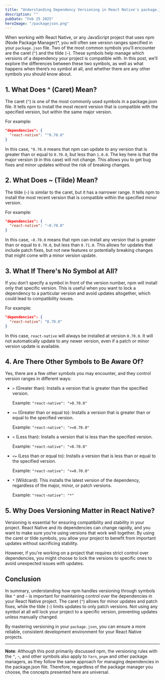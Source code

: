 ```yaml
---
title: "Understanding Dependency Versioning in React Native's package.json: ^, ~, and More"
description: ""
pubDate: "Feb 25 2025"
heroImage: "/packagejson.png"
---
```


When working with React Native, or any JavaScript project that uses npm (Node Package Manager)\*, you will often see version ranges specified in your `package.json` file. Two of the most common symbols you'll encounter are the caret (`^`) and the tilde (`~`). These symbols help manage which versions of a dependency your project is compatible with. In this post, we’ll explore the differences between these two symbols, as well as what happens when there’s no symbol at all, and whether there are any other symbols you should know about.

<h2>1. What Does ^ (Caret) Mean?</h2>

The caret (`^`) is one of the most commonly used symbols in a package.json file. It tells npm to install the most recent version that is compatible with the specified version, but within the same major version.

For example:

```json
"dependencies": {
  "react-native": "^0.70.0"
}
```

In this case, `^0.70.0` means that npm can update to any version that is greater than or equal to `0.70.0`, but less than `1.0.0`. The key here is that the major version (`0` in this case) will not change. This allows you to get bug fixes and minor updates without the risk of breaking changes.

<h2>2. What Does ~ (Tilde) Mean?</h2>

The tilde (`~`) is similar to the caret, but it has a narrower range. It tells npm to install the most recent version that is compatible within the specified minor version.

For example:

```json
"dependencies": {
  "react-native": "~0.70.0"
}
```

In this case, `~0.70.0` means that npm can install any version that is greater than or equal to `0.70.0`, but less than `0.71.0`. This allows for updates that include patch fixes, but not new features or potentially breaking changes that might come with a minor version update.

<h2>3. What If There's No Symbol at All?</h2>

If you don’t specify a symbol in front of the version number, npm will install only that specific version. This is useful when you want to lock a dependency to a particular version and avoid updates altogether, which could lead to compatibility issues.

For example:

```json
"dependencies": {
  "react-native": "0.70.0"
}
```

In this case, `react-native` will always be installed at version `0.70.0`. It will not automatically update to any newer version, even if a patch or minor version update is available.

<h2>4. Are There Other Symbols to Be Aware Of?</h2>

Yes, there are a few other symbols you may encounter, and they control version ranges in different ways:

- `>` (Greater than): Installs a version that is greater than the specified version.

  Example: `"react-native": ">0.70.0"`

* `>=` (Greater than or equal to): Installs a version that is greater than or equal to the specified version.

  Example: `"react-native": ">=0.70.0"`

* `<` (Less than): Installs a version that is less than the specified version.

  Example: `"react-native": "<0.70.0"`

* `<=` (Less than or equal to): Installs a version that is less than or equal to the specified version.

  Example: `"react-native": "<=0.70.0"`

- `*` (Wildcard): This installs the latest version of the dependency, regardless of the major, minor, or patch versions.

  Example: `"react-native": "*"`

<h2>5. Why Does Versioning Matter in React Native?</h2>

Versioning is essential for ensuring compatibility and stability in your project. React Native and its dependencies can change rapidly, and you want to make sure you’re using versions that work well together. By using the caret or tilde symbols, you allow your project to benefit from important updates without sacrificing stability.

However, if you're working on a project that requires strict control over dependencies, you might choose to lock the versions to specific ones to avoid unexpected issues with updates.

<h2>Conclusion</h2>

In summary, understanding how npm handles versioning through symbols like `^` and `~` is important for maintaining control over the dependencies in your React Native project. The caret (`^`) allows for minor updates and patch fixes, while the tilde (`~`) limits updates to only patch versions. Not using any symbol at all will lock your project to a specific version, preventing updates unless manually changed.

By mastering versioning in your `package.json`, you can ensure a more reliable, consistent development environment for your React Native projects.

---

**Note**: Although this post primarily discussed npm, the versioning rules with the `^`, `~`, and other symbols also apply to `Yarn`, `pnpm` and other package managers, as they follow the same approach for managing dependencies in the package.json file. Therefore, regardless of the package manager you choose, the concepts presented here are universal.
